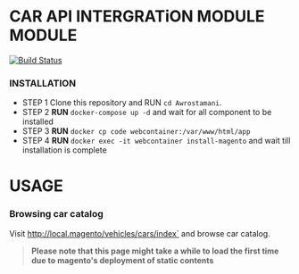 # CAR API INTERGRATiON MODULE MODULE

[![Build Status](https://travis-ci.org/joemccann/dillinger.svg?branch=master)](https://travis-ci.org/joemccann/dillinger)

### INSTALLATION
  -  STEP 1
    Clone this repository and RUN `cd Awrostamani`.
  -  STEP 2 
     **RUN** `docker-compose up -d` and wait for all component to be installed
  -  STEP 3
     **RUN** `docker cp code webcontainer:/var/www/html/app`
  -  STEP 4
     **RUN** `docker exec -it webcontainer install-magento` and wait till installation is complete

# USAGE
### Browsing car catalog
Visit http://local.magento/vehicles/cars/index` and browse car catalog. 
> **Please note that this page might take a while to load the first time due to magento's deployment of static contents**